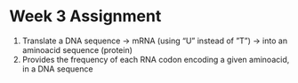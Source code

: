# Week 3 Assignment

1. Translate a DNA sequence -> mRNA (using “U” instead of ”T”) -> into an aminoacid sequence (protein)
2. Provides the frequency of each RNA codon encoding a given aminoacid, in a DNA sequence
